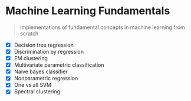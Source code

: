 # Machine Learning Fundamentals

> Implementations of fundamental concepts in machine learning from scratch
- [x] Decision tree regression
- [x] Discrimination by regression
- [x] EM clustering
- [x] Multivariate parametric classification
- [x] Naive bayes classifier
- [x] Nonparametric regression
- [x] One vs all SVM
- [x] Spectral clustering
